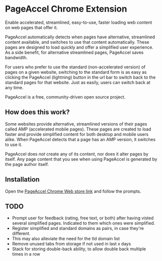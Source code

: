# PageAccel Chrome Extension

Enable accelerated, streamlined, easy-to-use, faster loading web content on web pages that offer it.

PageAccel automatically detects when pages have alternative, streamlined content available, and switches to use that content automatically. These pages are designed to load quickly and offer a simplified user experience. As a side benefit, for alternative streamlined pages, PageAccel saves bandwidth.

For users who prefer to use the standard (non-accelerated version) of pages on a given website, switching to the standard form is as easy as clicking the PageAccel (lightning) button in the url bar to switch back to the standard pages for that website. Just as easily, users can switch back at any time.

PageAccel is a free, community-driven open source project.

## How does this work?

Some websites provide alternative, streamlined versions of their pages called AMP (accelerated mobile pages). These pages are created to load faster and provide simplified content for both desktop and mobile users alike. When PageAccel detects that a page has an AMP version, it switches to use it.

PageAccel does *not* create any of its content, nor does it alter pages by itself. Any page content that you see when using PageAccel is generated by the page author itself.

## Installation

Open the [PageAccel Chrome Web store link](https://chrome.google.com/webstore/detail/pageaccel/homgapmnacbmbflidhpenianmeidfcjp?hl=en-US) and follow the prompts.

## TODO

* Prompt user for feedback (rating, free text, or both) after having visted several simplified pages. Indicated to them which ones were simplified.
* Register simplified and standard domains as pairs, in case they're different.
 * This may also alleviate the need for the tld domain list
* Remove unused tabs from storage if not used in last x days
* Stack for storing double-back ability, to allow double back multiple times in a row
